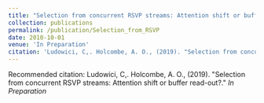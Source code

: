 ```yaml
---
title: "Selection from concurrent RSVP streams: Attention shift or buffer read-out?"
collection: publications
permalink: /publication/Selection_from_RSVP
date: 2010-10-01
venue: 'In Preparation'
citation: 'Ludowici, C,. Holcombe, A. O., (2019). "Selection from concurrent RSVP streams: Attention shift or buffer read-out?." <i>In Preparation</i>'
---
```


Recommended citation: Ludowici, C,. Holcombe, A. O., (2019). "Selection from concurrent RSVP streams: Attention shift or buffer read-out?." <i>In Preparation</i>